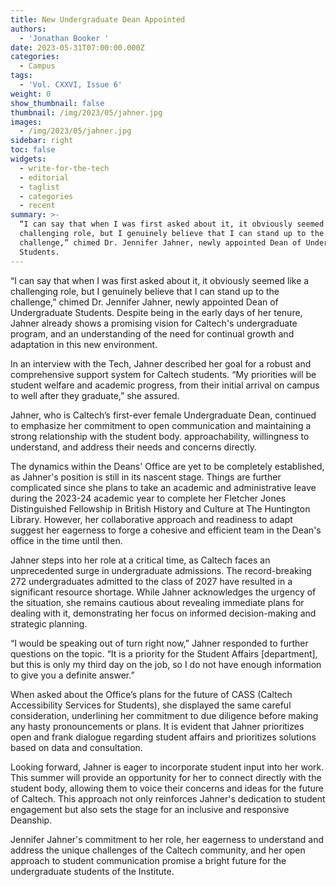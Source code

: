 ```yaml
---
title: New Undergraduate Dean Appointed
authors:
  - 'Jonathan Booker '
date: 2023-05-31T07:00:00.000Z
categories:
  - Campus
tags:
  - 'Vol. CXXVI, Issue 6'
weight: 0
show_thumbnail: false
thumbnail: /img/2023/05/jahner.jpg
images:
  - /img/2023/05/jahner.jpg
sidebar: right
toc: false
widgets:
  - write-for-the-tech
  - editorial
  - taglist
  - categories
  - recent
summary: >-
  “I can say that when I was first asked about it, it obviously seemed like a
  challenging role, but I genuinely believe that I can stand up to the
  challenge,” chimed Dr. Jennifer Jahner, newly appointed Dean of Undergraduate
  Students.
---
```


“I can say that when I was first asked about it, it obviously seemed like a challenging role, but I genuinely believe that I can stand up to the challenge,” chimed Dr. Jennifer Jahner, newly appointed Dean of Undergraduate Students. Despite being in the early days of her tenure, Jahner already shows a promising vision for Caltech's undergraduate program, and an understanding of the need for continual growth and adaptation in this new environment.

In an interview with the Tech, Jahner described her goal for a robust and comprehensive support system for Caltech students. “My priorities will be student welfare and academic progress, from their initial arrival on campus to well after they graduate,” she assured.

Jahner, who is Caltech’s first-ever female Undergraduate Dean, continued to emphasize her commitment to open communication and maintaining a strong relationship with the student body. approachability, willingness to understand, and address their needs and concerns directly.

The dynamics within the Deans' Office are yet to be completely established, as Jahner's position is still in its nascent stage. Things are further complicated since she plans to take an academic and administrative leave during the 2023-24 academic year to complete her Fletcher Jones Distinguished Fellowship in British History and Culture at The Huntington Library. However, her collaborative approach and readiness to adapt suggest her eagerness to forge a cohesive and efficient team in the Dean's office in the time until then.

Jahner steps into her role at a critical time, as Caltech faces an unprecedented surge in undergraduate admissions. The record-breaking 272 undergraduates admitted to the class of 2027 have resulted in a significant resource shortage. While Jahner acknowledges the urgency of the situation, she remains cautious about revealing immediate plans for dealing with it, demonstrating her focus on informed decision-making and strategic planning.

“I would be speaking out of turn right now,” Jahner responded to further questions on the topic. “It is a priority for the Student Affairs \[department], but this is only my third day on the job, so I do not have enough information to give you a definite answer.”

When asked about the Office’s plans for the future of CASS (Caltech Accessibility Services for Students), she displayed the same careful consideration, underlining her commitment to due diligence before making any hasty pronouncements or plans. It is evident that Jahner prioritizes open and frank dialogue regarding student affairs and prioritizes solutions based on data and consultation.

Looking forward, Jahner is eager to incorporate student input into her work. This summer will provide an opportunity for her to connect directly with the student body, allowing them to voice their concerns and ideas for the future of Caltech. This approach not only reinforces Jahner's dedication to student engagement but also sets the stage for an inclusive and responsive Deanship.

Jennifer Jahner's commitment to her role, her eagerness to understand and address the unique challenges of the Caltech community, and her open approach to student communication promise a bright future for the undergraduate students of the Institute.
